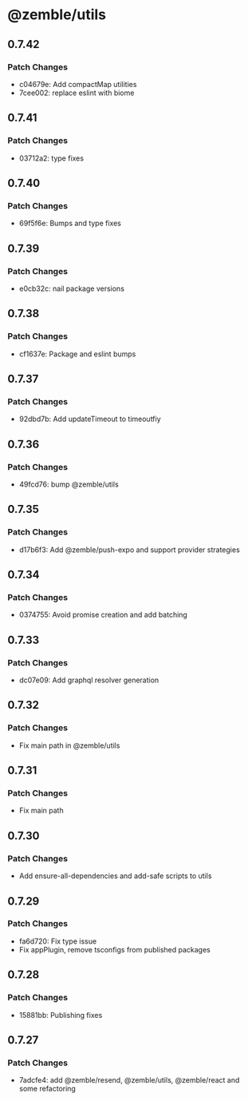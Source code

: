 # @zemble/utils

## 0.7.42

### Patch Changes

- c04679e: Add compactMap utilities
- 7cee002: replace eslint with biome

## 0.7.41

### Patch Changes

- 03712a2: type fixes

## 0.7.40

### Patch Changes

- 69f5f6e: Bumps and type fixes

## 0.7.39

### Patch Changes

- e0cb32c: nail package versions

## 0.7.38

### Patch Changes

- cf1637e: Package and eslint bumps

## 0.7.37

### Patch Changes

- 92dbd7b: Add updateTimeout to timeoutfiy

## 0.7.36

### Patch Changes

- 49fcd76: bump @zemble/utils

## 0.7.35

### Patch Changes

- d17b6f3: Add @zemble/push-expo and support provider strategies

## 0.7.34

### Patch Changes

- 0374755: Avoid promise creation and add batching

## 0.7.33

### Patch Changes

- dc07e09: Add graphql resolver generation

## 0.7.32

### Patch Changes

- Fix main path in @zemble/utils

## 0.7.31

### Patch Changes

- Fix main path

## 0.7.30

### Patch Changes

- Add ensure-all-dependencies and add-safe scripts to utils

## 0.7.29

### Patch Changes

- fa6d720: Fix type issue
- Fix appPlugin, remove tsconfigs from published packages

## 0.7.28

### Patch Changes

- 15881bb: Publishing fixes

## 0.7.27

### Patch Changes

- 7adcfe4: add @zemble/resend, @zemble/utils, @zemble/react and some refactoring
